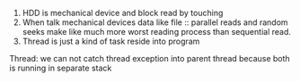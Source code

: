 1. HDD is mechanical device and block read by touching 
2. When talk mechanical devices data like file :: parallel reads and random seeks
 make like much more worst reading process than sequential read.
3. Thread is just a kind of task reside into program

Thread: we can not catch thread exception into parent thread because both is running in separate stack